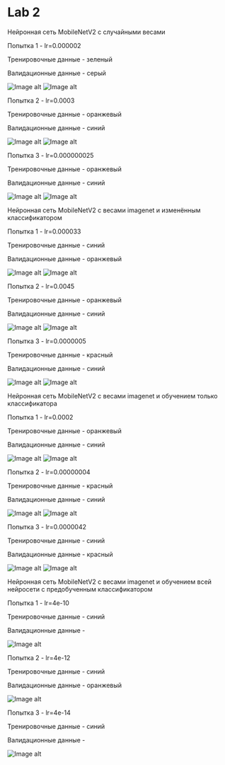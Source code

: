 # Lab 2


Нейронная сеть MobileNetV2 с случайными весами

Попытка 1 - lr=0.000002

Тренировочные данные - зеленый

Валидационные данные - серый

![Image alt](https://github.com/DmitryLemon/SMOMI/blob/lab2/Lab2/Graphs/3-1-1-acc.png)
![Image alt](https://github.com/DmitryLemon/SMOMI/blob/lab2/Lab2/Graphs/3-1-1-loss.png)


Попытка 2 - lr=0.0003

Тренировочные данные - оранжевый

Валидационные данные - синий

![Image alt](https://github.com/DmitryLemon/SMOMI/blob/lab2/Lab2/Graphs/3-1-2-acc.png)
![Image alt](https://github.com/DmitryLemon/SMOMI/blob/lab2/Lab2/Graphs/3-1-2-loss.png)

Попытка 3 - lr=0.000000025

Тренировочные данные - оранжевый

Валидационные данные - синий

![Image alt](https://github.com/DmitryLemon/SMOMI/blob/lab2/Lab2/Graphs/3-1-3-acc.png)
![Image alt](https://github.com/DmitryLemon/SMOMI/blob/lab2/Lab2/Graphs/3-1-3-loss.png)


Нейронная сеть MobileNetV2 с весами imagenet и изменённым классификатором

Попытка 1 - lr=0.000033

Тренировочные данные - синий

Валидационные данные - оранжевый

![Image alt](https://github.com/DmitryLemon/SMOMI/blob/lab2/Lab2/Graphs/3-2-1-acc.png)
![Image alt](https://github.com/DmitryLemon/SMOMI/blob/lab2/Lab2/Graphs/3-2-1-loss.png)

Попытка 2 - lr=0.0045

Тренировочные данные - оранжевый

Валидационные данные - синий

![Image alt](https://github.com/DmitryLemon/SMOMI/blob/lab2/Lab2/Graphs/3-2-2-acc.png)
![Image alt](https://github.com/DmitryLemon/SMOMI/blob/lab2/Lab2/Graphs/3-2-2-loss.png)

Попытка 3 - lr=0.0000005

Тренировочные данные - красный

Валидационные данные - синий

![Image alt](https://github.com/DmitryLemon/SMOMI/blob/lab2/Lab2/Graphs/3-2-3-acc.png)
![Image alt](https://github.com/DmitryLemon/SMOMI/blob/lab2/Lab2/Graphs/3-2-3-loss.png)


Нейронная сеть MobileNetV2 с весами imagenet и обучением только классификатора


Попытка 1 - lr=0.0002

Тренировочные данные - оранжевый

Валидационные данные - синий

![Image alt](https://github.com/DmitryLemon/SMOMI/blob/lab2/Lab2/Graphs/3-3-1-acc.png)
![Image alt](https://github.com/DmitryLemon/SMOMI/blob/lab2/Lab2/Graphs/3-3-1-loss.png)

Попытка 2 - lr=0.00000004

Тренировочные данные - красный

Валидационные данные - синий

![Image alt](https://github.com/DmitryLemon/SMOMI/blob/lab2/Lab2/Graphs/3-3-2-acc.png)
![Image alt](https://github.com/DmitryLemon/SMOMI/blob/lab2/Lab2/Graphs/3-3-2-loss.png)

Попытка 3 - lr=0.0000042

Тренировочные данные - синий

Валидационные данные - красный

![Image alt](https://github.com/DmitryLemon/SMOMI/blob/lab2/Lab2/Graphs/3-3-3-acc.png)
![Image alt](https://github.com/DmitryLemon/SMOMI/blob/lab2/Lab2/Graphs/3-3-3-loss.png)


Нейронная сеть MobileNetV2 с весами imagenet и обучением всей нейросети с предобученным классификатором

Попытка 1 - lr=4e-10

Тренировочные данные - синий

Валидационные данные - 

![Image alt](https://github.com/DmitryLemon/SMOMI/blob/lab2/Lab2/3_4%20try/4.2e-10-trbl.png)

Попытка 2 - lr=4e-12

Тренировочные данные - синий

Валидационные данные - оранжевый

![Image alt](https://github.com/DmitryLemon/SMOMI/blob/lab2/Lab2/3_4%20try/4.2e-12-trbl.png)

Попытка 3 - lr=4e-14

Тренировочные данные - синий

Валидационные данные - 

![Image alt](https://github.com/DmitryLemon/SMOMI/blob/lab2/Lab2/3_4%20try/4.2e-14-trbl.png)


